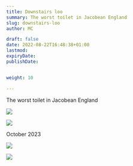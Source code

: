 ```yaml
---
title: Downstairs loo
summary: The worst toilet in Jacobean England
slug: downstairs-loo
author: MC

draft: false
date: 2022-08-22T16:48:38+01:00
lastmod: 
expiryDate: 
publishDate: 


weight: 10

---
```


The worst toilet in Jacobean England

![](/images/9427.jpeg)

![](/images/9428.jpeg)



<!--
Removing yet more shelves...
![](/images/9464.jpeg)

![](/images/9470.jpeg) 

![](/images/xx94.jpeg) 

![](/images/xx95.jpeg) 

![](/images/xx67.jpeg) 

![](/images/xx68.jpeg) 
-->
October 2023

![](/images/2913.jpeg) 

![](/images/2914.jpeg) 